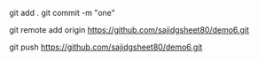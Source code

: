 git add .
git commit -m "one"

git remote add origin https://github.com/sajidgsheet80/demo6.git

git push https://github.com/sajidgsheet80/demo6.git




